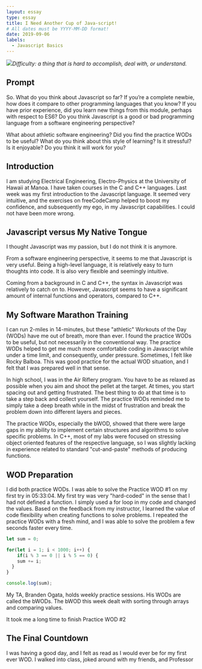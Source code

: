 ```yaml
---
layout: essay
type: essay
title: I Need Another Cup of Java-script!
# All dates must be YYYY-MM-DD format!
date: 2019-09-06
labels:
  - Javascript Basics
---
```


<img class="ui tiny right spaced image" src="../images/degree_difficulty.jpg">*Difficulty: a thing that is hard to accomplish, deal with, or understand.*

## Prompt 

So. What do you think about Javascript so far? If you’re a complete newbie, how does it compare to other programming languages that you know? If you have prior experience, did you learn new things from this module, perhaps with respect to ES6? Do you think Javascript is a good or bad programming language from a software engineering perspective?

What about athletic software engineering? Did you find the practice WODs to be useful? What do you think about this style of learning? Is it stressful? Is it enjoyable? Do you think it will work for you?

## Introduction

I am studying Electrical Engineering, Electro-Physics at the University of Hawaii at Manoa. I have taken courses in the C and C++ languages. Last week was my first introduction to the Javascript language. It seemed very intuitive, and the exercises on freeCodeCamp helped to boost my confidence, and subsequently my ego, in my Javascript capabilities. I could not have been more wrong.

## Javascript versus My Native Tongue

I thought Javascript was my passion, but I do not think it is anymore.

From a software engineering perspective, it seems to me that Javascript is very useful. Being a high-level language, it is relatively easy to turn thoughts into code. It is also very flexible and seemingly intuitive.

Coming from a background in C and C++, the syntax in Javascript was relatively to catch on to. However, Javascript seems to have a significant amount of internal functions and operators, compared to C++.

## My Software Marathon Training

I can run 2-miles in 14-minutes, but these "athletic" Workouts of the Day (WODs) have me out of breath, more than ever. I found the practice WODs to be useful, but not necessarily in the conventional way. The practice WODs helped to get me much more comfortable coding in Javascript while under a time limit, and consequently, under pressure. Sometimes, I felt like Rocky Balboa. This was good practice for the actual WOD situation, and I felt that I was prepared well in that sense.

In high school, I was in the Air Riflery program. You have to be as relaxed as possible when you aim and shoot the pellet at the target. At times, you start spacing out and getting frustrated. The best thing to do at that time is to take a step back and collect yourself. The practice WODs reminded me to simply take a deep breath while in the midst of frustration and break the problem down into different layers and pieces.

The practice WODs, especially the bWOD, showed that there were large gaps in my ability to implement certain structures and algorithms to solve specific problems. In C++, most of my labs were focused on stressing object oriented features of the respective language, so I was slightly lacking in experience related to standard "cut-and-paste" methods of producing functions. 

## WOD Preparation

I did both practice WODs. I was able to solve the Practice WOD #1 on my first try in 05:33:04. My first try was very "hard-coded" in the sense that I had not defined a function. I simply used a for loop in my code and changed the values. Based on the feedback from my instructor, I learned the value of code flexibility when creating functions to solve problems. I repeated the practice WODs with a fresh mind, and I was able to solve the problem a few seconds faster every time.

```js
let sum = 0;

for(let i = 1; i < 1000; i++) {
	if(i % 3 == 0 || i % 5 == 0) {
  	sum += i;
  }
}

console.log(sum);
```


My TA, Branden Ogata, holds weekly practice sessions. His WODs are called the bWODs. The bWOD this week dealt with sorting through arrays and comparing values.

It took me a long time to finish Practice WOD #2

## The Final Countdown

I was having a good day, and I felt as read as I would ever be for my first ever WOD. I walked into class, joked around with my friends, and Professor 



